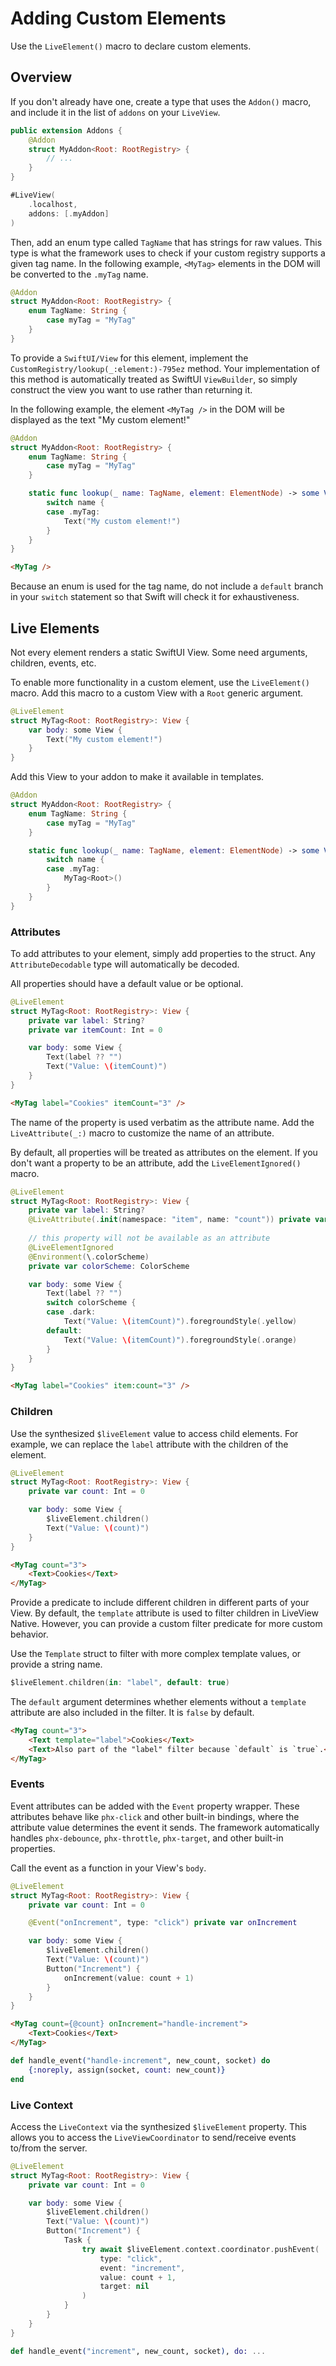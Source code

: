 # Adding Custom Elements

Use the ``LiveElement()`` macro to declare custom elements.

## Overview

If you don't already have one, create a type that uses the ``Addon()`` macro, and include it in the list of `addons` on your ``LiveView``.

```swift
public extension Addons {
    @Addon
    struct MyAddon<Root: RootRegistry> {
        // ...
    }
}
```

```swift
#LiveView(
    .localhost,
    addons: [.myAddon]
)
```

Then, add an enum type called `TagName` that has strings for raw values. This type is what the framework uses to check if your custom registry supports a given tag name. In the following example, `<MyTag>` elements in the DOM will be converted to the `.myTag` name.

```swift
@Addon
struct MyAddon<Root: RootRegistry> {
    enum TagName: String {
        case myTag = "MyTag"
    }
}
```

To provide a ``SwiftUI/View`` for this element, implement the ``CustomRegistry/lookup(_:element:)-795ez`` method. Your implementation of this method is automatically treated as SwiftUI `ViewBuilder`, so simply construct the view you want to use rather than returning it.

In the following example, the element `<MyTag />` in the DOM will be displayed as the text "My custom element!"

```swift
@Addon
struct MyAddon<Root: RootRegistry> {
    enum TagName: String {
        case myTag = "MyTag"
    }

    static func lookup(_ name: TagName, element: ElementNode) -> some View {
        switch name {
        case .myTag:
            Text("My custom element!")
        }
    }
}
```

```html
<MyTag />
```

Because an enum is used for the tag name, do not include a `default` branch in your `switch` statement so that Swift will check it for exhaustiveness.

## Live Elements

Not every element renders a static SwiftUI View. Some need arguments, children, events, etc.

To enable more functionality in a custom element, use the ``LiveElement()`` macro.
Add this macro to a custom View with a `Root` generic argument.

```swift
@LiveElement
struct MyTag<Root: RootRegistry>: View {
    var body: some View {
        Text("My custom element!")
    }
}
```

Add this View to your addon to make it available in templates.

```swift
@Addon
struct MyAddon<Root: RootRegistry> {
    enum TagName: String {
        case myTag = "MyTag"
    }

    static func lookup(_ name: TagName, element: ElementNode) -> some View {
        switch name {
        case .myTag:
            MyTag<Root>()
        }
    }
}
```

### Attributes

To add attributes to your element, simply add properties to the struct.
Any ``AttributeDecodable`` type will automatically be decoded.

All properties should have a default value or be optional.

```swift
@LiveElement
struct MyTag<Root: RootRegistry>: View {
    private var label: String?
    private var itemCount: Int = 0

    var body: some View {
        Text(label ?? "")
        Text("Value: \(itemCount)")
    }
}
```

```html
<MyTag label="Cookies" itemCount="3" />
```

The name of the property is used verbatim as the attribute name.
Add the ``LiveAttribute(_:)`` macro to customize the name of an attribute.

By default, all properties will be treated as attributes on the element.
If you don't want a property to be an attribute, add the ``LiveElementIgnored()`` macro.

```swift
@LiveElement
struct MyTag<Root: RootRegistry>: View {
    private var label: String?
    @LiveAttribute(.init(namespace: "item", name: "count")) private var itemCount: Int = 0
    
    // this property will not be available as an attribute
    @LiveElementIgnored
    @Environment(\.colorScheme)
    private var colorScheme: ColorScheme

    var body: some View {
        Text(label ?? "")
        switch colorScheme {
        case .dark:
            Text("Value: \(itemCount)").foregroundStyle(.yellow)
        default:
            Text("Value: \(itemCount)").foregroundStyle(.orange)
        }
    }
}
```

```html
<MyTag label="Cookies" item:count="3" />
```

### Children
Use the synthesized `$liveElement` value to access child elements.
For example, we can replace the `label` attribute with the children of the element.

```swift
@LiveElement
struct MyTag<Root: RootRegistry>: View {
    private var count: Int = 0

    var body: some View {
        $liveElement.children()
        Text("Value: \(count)")
    }
}
```

```html
<MyTag count="3">
    <Text>Cookies</Text>
</MyTag>
```

Provide a predicate to include different children in different parts of your View.
By default, the `template` attribute is used to filter children in LiveView Native.
However, you can provide a custom filter predicate for more custom behavior.

Use the ``Template`` struct to filter with more complex template values, or provide a string name.

```swift
$liveElement.children(in: "label", default: true)
```

The `default` argument determines whether elements without a `template` attribute are also included in the filter.
It is `false` by default.

```html
<MyTag count="3">
    <Text template="label">Cookies</Text>
    <Text>Also part of the "label" filter because `default` is `true`.</Text>
</MyTag>
```

### Events
Event attributes can be added with the ``Event`` property wrapper.
These attributes behave like `phx-click` and other built-in bindings, where the attribute value determines the event it sends.
The framework automatically handles `phx-debounce`, `phx-throttle`, `phx-target`, and other built-in properties.

Call the event as a function in your View's `body`.

```swift
@LiveElement
struct MyTag<Root: RootRegistry>: View {
    private var count: Int = 0

    @Event("onIncrement", type: "click") private var onIncrement

    var body: some View {
        $liveElement.children()
        Text("Value: \(count)")
        Button("Increment") {
            onIncrement(value: count + 1)
        }
    }
}
```

```html
<MyTag count={@count} onIncrement="handle-increment">
    <Text>Cookies</Text>
</MyTag>
```

```elixir
def handle_event("handle-increment", new_count, socket) do
    {:noreply, assign(socket, count: new_count)}
end
```

### Live Context
Access the ``LiveContext`` via the synthesized `$liveElement` property.
This allows you to access the ``LiveViewCoordinator`` to send/receive events to/from the server.

```swift
@LiveElement
struct MyTag<Root: RootRegistry>: View {
    private var count: Int = 0

    var body: some View {
        $liveElement.children()
        Text("Value: \(count)")
        Button("Increment") {
            Task {
                try await $liveElement.context.coordinator.pushEvent(
                    type: "click",
                    event: "increment",
                    value: count + 1,
                    target: nil
                )
            }
        }
    }
}
```

```elixir
def handle_event("increment", new_count, socket), do: ...
```
